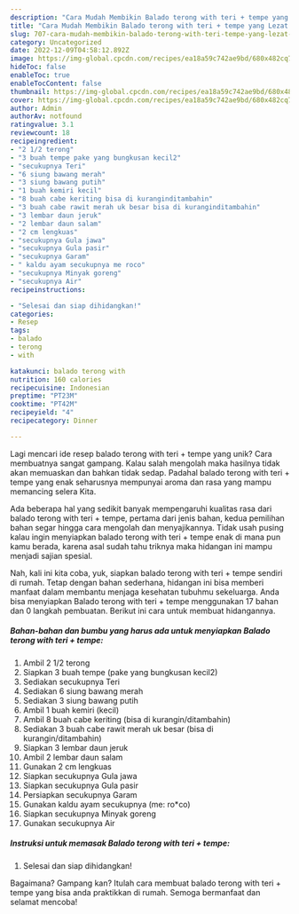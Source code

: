 ```yaml
---
description: "Cara Mudah Membikin Balado terong with teri + tempe yang Lezat Sekali"
title: "Cara Mudah Membikin Balado terong with teri + tempe yang Lezat Sekali"
slug: 707-cara-mudah-membikin-balado-terong-with-teri-tempe-yang-lezat-sekali
category: Uncategorized
date: 2022-12-09T04:58:12.892Z
image: https://img-global.cpcdn.com/recipes/ea18a59c742ae9bd/680x482cq70/balado-terong-with-teri-tempe-foto-resep-utama.jpg
hideToc: false
enableToc: true
enableTocContent: false
thumbnail: https://img-global.cpcdn.com/recipes/ea18a59c742ae9bd/680x482cq70/balado-terong-with-teri-tempe-foto-resep-utama.jpg
cover: https://img-global.cpcdn.com/recipes/ea18a59c742ae9bd/680x482cq70/balado-terong-with-teri-tempe-foto-resep-utama.jpg
author: Admin
authorAv: notfound
ratingvalue: 3.1
reviewcount: 18
recipeingredient:
- "2 1/2 terong"
- "3 buah tempe pake yang bungkusan kecil2"
- "secukupnya Teri"
- "6 siung bawang merah"
- "3 siung bawang putih"
- "1 buah kemiri kecil"
- "8 buah cabe keriting bisa di kuranginditambahin"
- "3 buah cabe rawit merah uk besar bisa di kuranginditambahin"
- "3 lembar daun jeruk"
- "2 lembar daun salam"
- "2 cm lengkuas"
- "secukupnya Gula jawa"
- "secukupnya Gula pasir"
- "secukupnya Garam"
- " kaldu ayam secukupnya me roco"
- "secukupnya Minyak goreng"
- "secukupnya Air"
recipeinstructions:

- "Selesai dan siap dihidangkan!"
categories:
- Resep
tags:
- balado
- terong
- with

katakunci: balado terong with 
nutrition: 160 calories
recipecuisine: Indonesian
preptime: "PT23M"
cooktime: "PT42M"
recipeyield: "4"
recipecategory: Dinner

---
```





Lagi mencari ide resep balado terong with teri + tempe yang unik? Cara membuatnya sangat gampang. Kalau salah mengolah maka hasilnya tidak akan memuaskan dan bahkan tidak sedap. Padahal balado terong with teri + tempe yang enak seharusnya mempunyai aroma dan rasa yang mampu memancing selera Kita.







Ada beberapa hal yang sedikit banyak mempengaruhi kualitas rasa dari balado terong with teri + tempe, pertama dari jenis bahan, kedua pemilihan bahan segar hingga cara mengolah dan menyajikannya. Tidak usah pusing kalau ingin menyiapkan balado terong with teri + tempe enak di mana pun kamu berada, karena asal sudah tahu triknya maka hidangan ini mampu menjadi sajian spesial.






Nah, kali ini kita coba, yuk, siapkan balado terong with teri + tempe sendiri di rumah. Tetap dengan bahan sederhana, hidangan ini bisa memberi manfaat dalam membantu menjaga kesehatan tubuhmu sekeluarga. Anda bisa menyiapkan Balado terong with teri + tempe menggunakan 17 bahan dan 0 langkah pembuatan. Berikut ini cara untuk membuat hidangannya.

<!--inarticleads1-->

##### Bahan-bahan dan bumbu yang harus ada untuk menyiapkan Balado terong with teri + tempe:

1. Ambil 2 1/2 terong
1. Siapkan 3 buah tempe (pake yang bungkusan kecil2)
1. Sediakan secukupnya Teri
1. Sediakan 6 siung bawang merah
1. Sediakan 3 siung bawang putih
1. Ambil 1 buah kemiri (kecil)
1. Ambil 8 buah cabe keriting (bisa di kurangin/ditambahin)
1. Sediakan 3 buah cabe rawit merah uk besar (bisa di kurangin/ditambahin)
1. Siapkan 3 lembar daun jeruk
1. Ambil 2 lembar daun salam
1. Gunakan 2 cm lengkuas
1. Siapkan secukupnya Gula jawa
1. Siapkan secukupnya Gula pasir
1. Persiapkan secukupnya Garam
1. Gunakan  kaldu ayam secukupnya (me: ro*co)
1. Siapkan secukupnya Minyak goreng
1. Gunakan secukupnya Air




<!--inarticleads2-->

##### Instruksi untuk memasak Balado terong with teri + tempe:


1. Selesai dan siap dihidangkan!



Bagaimana? Gampang kan? Itulah cara membuat balado terong with teri + tempe yang bisa anda praktikkan di rumah. Semoga bermanfaat dan selamat mencoba!
